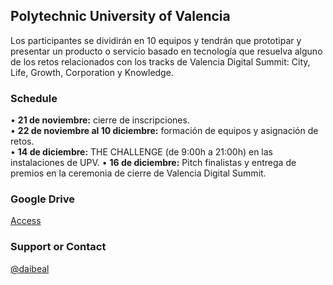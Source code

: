 ## Polytechnic University of Valencia

Los participantes se dividirán en 10 equipos y tendrán que prototipar y presentar un producto o servicio basado en tecnología que resuelva alguno de los retos relacionados con los tracks de Valencia Digital Summit: City, Life, Growth, Corporation y Knowledge.

### Schedule

• <b>21 de noviembre:</b> cierre de inscripciones.     
• <b>22 de noviembre al 10 diciembre:</b> formación de equipos y asignación de retos.    
• <b>14 de diciembre:</b> THE CHALLENGE (de 9:00h a 21:00h) en las instalaciones de UPV.
• <b>16 de diciembre:</b> Pitch finalistas y entrega de premios en la ceremonia de cierre de Valencia Digital Summit.

### Google Drive

[Access](https://drive.google.com/drive/folders/16uiUuMn-S1VI_AHKJbMLoq5U96CuhiFB?usp=sharing)

### Support or Contact

[@daibeal](https://www.andresbenites.es)
